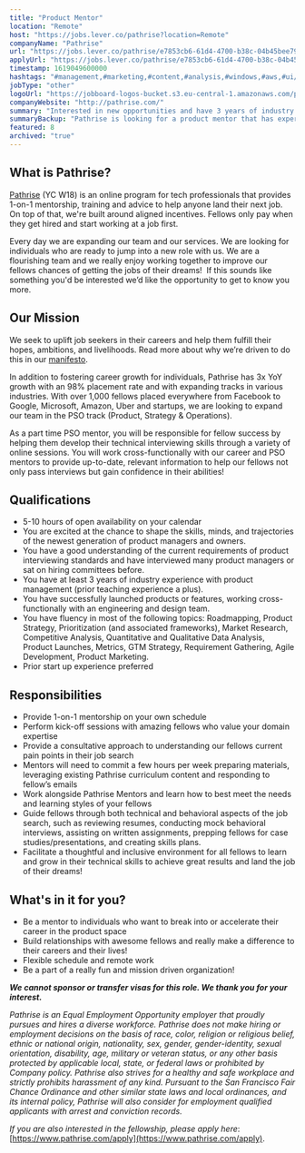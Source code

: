 ```yaml
---
title: "Product Mentor"
location: "Remote"
host: "https://jobs.lever.co/pathrise?location=Remote"
companyName: "Pathrise"
url: "https://jobs.lever.co/pathrise/e7853cb6-61d4-4700-b38c-04b45bee798f"
applyUrl: "https://jobs.lever.co/pathrise/e7853cb6-61d4-4700-b38c-04b45bee798f/apply"
timestamp: 1619049600000
hashtags: "#management,#marketing,#content,#analysis,#windows,#aws,#ui/ux,#operations,#scrum"
jobType: "other"
logoUrl: "https://jobboard-logos-bucket.s3.eu-central-1.amazonaws.com/pathrise"
companyWebsite: "http://pathrise.com/"
summary: "Interested in new opportunities and have 3 years of industry experience with product management? Pathrise has a job opening for a Product Mentor."
summaryBackup: "Pathrise is looking for a product mentor that has experience in: #management, #marketing, #windows."
featured: 8
archived: "true"
---
```


## What is Pathrise?

[Pathrise](https://www.pathrise.com/) (YC W18) is an online program for tech professionals that provides 1-on-1 mentorship, training and advice to help anyone land their next job. On top of that, we're built around aligned incentives. Fellows only pay when they get hired and start working at a job first.

Every day we are expanding our team and our services. We are looking for individuals who are ready to jump into a new role with us. We are a flourishing team and we really enjoy working together to improve our fellows chances of getting the jobs of their dreams!  If this sounds like something you'd be interested we’d like the opportunity to get to know you more.

## Our Mission

We seek to uplift job seekers in their careers and help them fulfill their hopes, ambitions, and livelihoods. Read more about why we’re driven to do this in our [manifesto](https://www.pathrise.com/manifesto).

In addition to fostering career growth for individuals, Pathrise has 3x YoY growth with an 98% placement rate and with expanding tracks in various industries. With over 1,000 fellows placed everywhere from Facebook to Google, Microsoft, Amazon, Uber and startups, we are looking to expand our team in the PSO track (Product, Strategy & Operations).

As a part time PSO mentor, you will be responsible for fellow success by helping them develop their technical interviewing skills through a variety of online sessions. You will work cross-functionally with our career and PSO mentors to provide up-to-date, relevant information to help our fellows not only pass interviews but gain confidence in their abilities! 

## Qualifications

*   5-10 hours of open availability on your calendar
*   You are excited at the chance to shape the skills, minds, and trajectories of the newest generation of product managers and owners.
*   You have a good understanding of the current requirements of product interviewing standards and have interviewed many product managers or sat on hiring committees before.
*   You have at least 3 years of industry experience with product management (prior teaching experience a plus).
*   You have successfully launched products or features, working cross-functionally with an engineering and design team.
*   You have fluency in most of the following topics: Roadmapping, Product Strategy, Prioritization (and associated frameworks), Market Research, Competitive Analysis, Quantitative and Qualitative Data Analysis, Product Launches, Metrics, GTM Strategy, Requirement Gathering, Agile Development, Product Marketing.
*   Prior start up experience preferred

## Responsibilities

*   Provide 1-on-1 mentorship on your own schedule
*   Perform kick-off sessions with amazing fellows who value your domain expertise
*   Provide a consultative approach to understanding our fellows current pain points in their job search
*   Mentors will need to commit a few hours per week preparing materials, leveraging existing Pathrise curriculum content and responding to fellow’s emails 
*   Work alongside Pathrise Mentors and learn how to best meet the needs and learning styles of your fellows
*   Guide fellows through both technical and behavioral aspects of the job search, such as reviewing resumes, conducting mock behavioral interviews, assisting on written assignments, prepping fellows for case studies/presentations, and creating skills plans.
*   Facilitate a thoughtful and inclusive environment for all fellows to learn and grow in their technical skills to achieve great results and land the job of their dreams!

## What's in it for you?

*   Be a mentor to individuals who want to break into or accelerate their career in the product space
*   Build relationships with awesome fellows and really make a difference to their careers and their lives!
*   Flexible schedule and remote work 
*   Be a part of a really fun and mission driven organization!

**_We cannot sponsor or transfer visas for this role. We thank you for your interest._**

_Pathrise is an Equal Employment Opportunity employer that proudly pursues and hires a diverse workforce. Pathrise does not make hiring or employment decisions on the basis of race, color, religion or religious belief, ethnic or national origin, nationality, sex, gender, gender-identity, sexual orientation, disability, age, military or veteran status, or any other basis protected by applicable local, state, or federal laws or prohibited by Company policy. Pathrise also strives for a healthy and safe workplace and strictly prohibits harassment of any kind. Pursuant to the San Francisco Fair Chance Ordinance and other similar state laws and local ordinances, and its internal policy, Pathrise will also consider for employment qualified applicants with arrest and conviction records._

_If you are also interested in the fellowship, please apply here_: [https://www.pathrise.com/apply](https://www.pathrise.com/apply).

